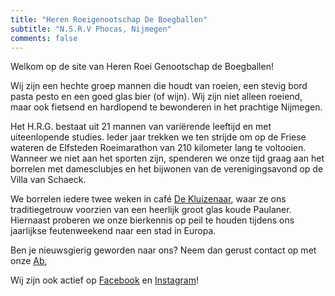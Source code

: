 ```yaml
---
title: "Heren Roeigenootschap De Boegballen"
subtitle: "N.S.R.V Phocas, Nijmegen"
comments: false
---
```


Welkom op de site van Heren Roei Genootschap de Boegballen!

Wij zijn een hechte groep mannen die houdt van roeien, een stevig bord pasta pesto en een goed glas bier (of wijn). Wij zijn niet alleen roeiend, maar ook fietsend en hardlopend te bewonderen in het prachtige Nijmegen.

Het H.R.G. bestaat uit 21 mannen van variërende leeftijd en met uiteenlopende studies. Ieder jaar trekken we ten strijde om op de Friese wateren de Elfsteden Roeimarathon van 210 kilometer lang te voltooien. Wanneer we niet aan het sporten zijn, spenderen we onze tijd graag aan het borrelen met damesclubjes en het bijwonen van de verenigingsavond op de Villa van Schaeck. 

We borrelen iedere twee weken in café [De Kluizenaar](http://www.dekluizenaar.nl/?lang=nl), waar ze ons traditiegetrouw voorzien van een heerlijk groot glas koude Paulaner. Hiernaast proberen we onze bierkennis op peil te houden tijdens ons jaarlijkse feutenweekend naar een stad in Europa. 

Ben je nieuwsgierig geworden naar ons? Neem dan gerust contact op met onze [Ab](mailto:abactis@hrgdeboegballen.nl), 

Wij zijn ook actief op [Facebook](https://www.facebook.com/DeBoegballen) en [Instagram](https://www.instagram.com/hrgdeboegballen/?hl=nl)!
